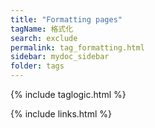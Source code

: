 ```yaml
---
title: "Formatting pages"
tagName: 格式化
search: exclude
permalink: tag_formatting.html
sidebar: mydoc_sidebar
folder: tags
---
```

{% include taglogic.html %}

{% include links.html %}
